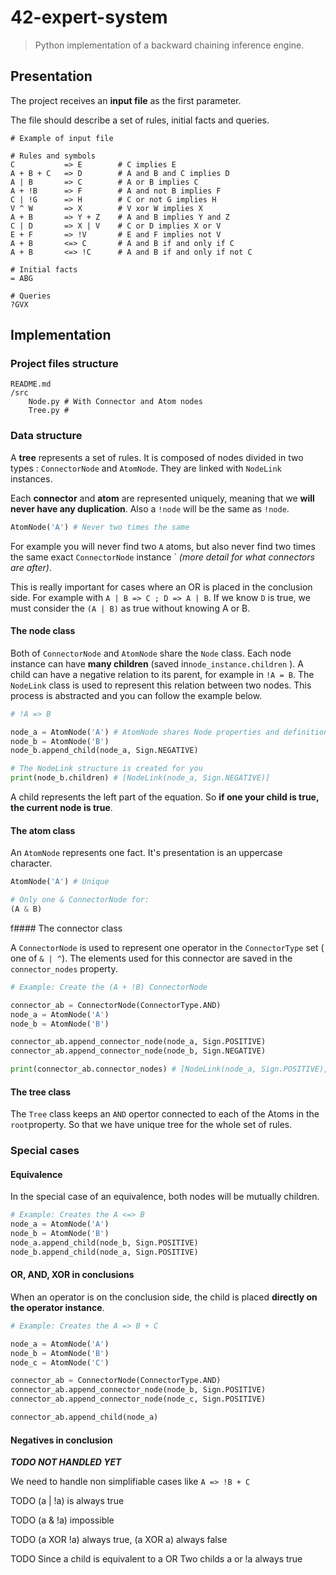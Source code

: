 # 42-expert-system

> Python implementation of a backward chaining inference engine.

## Presentation

The project receives an **input file** as the first parameter.



The file should describe a set of rules, initial facts and queries.

```
# Example of input file

# Rules and symbols
C           => E        # C implies E
A + B + C   => D        # A and B and C implies D
A | B       => C        # A or B implies C
A + !B      => F        # A and not B implies F
C | !G      => H        # C or not G implies H
V ^ W       => X        # V xor W implies X
A + B       => Y + Z    # A and B implies Y and Z
C | D       => X | V    # C or D implies X or V
E + F       => !V       # E and F implies not V
A + B       <=> C       # A and B if and only if C
A + B       <=> !C      # A and B if and only if not C

# Initial facts
= ABG

# Queries
?GVX
```

## Implementation

### Project files structure

```
README.md
/src
    Node.py # With Connector and Atom nodes
    Tree.py #
```

### Data structure

A **tree** represents a set of rules. It is composed of nodes divided in two types : `ConnectorNode` and `AtomNode`. They are linked with `NodeLink` instances.

Each **connector** and **atom** are represented uniquely, meaning that we **will never have any duplication**. Also a `!node` will be  the same as `!node`.

```python
AtomNode('A') # Never two times the same
```



For example you will never find two `A` atoms, but also never find two times the same exact `ConnectorNode` instance ` *(more detail for what connectors are after)*.

This is really important for cases where an OR is placed in the conclusion side. For example with `A | B => C ; D => A | B`. If we know `D` is true, we must consider the `(A | B)` as true without knowing A or B.

#### The node class

Both of `ConnectorNode` and `AtomNode` share the `Node` class. Each node instance can have **many children** (saved in`node_instance.children` ). A child can have a negative relation to its parent, for example in `!A = B`. The `NodeLink` class is used to represent this relation between two nodes. This process is abstracted and you can follow the example below.

```python
# !A => B

node_a = AtomNode('A') # AtomNode shares Node properties and definitions
node_b = AtomNode('B')
node_b.append_child(node_a, Sign.NEGATIVE)

# The NodeLink structure is created for you
print(node_b.children) # [NodeLink(node_a, Sign.NEGATIVE)]
```

A child represents the left part of the equation. So **if one your child is true, the current node is true**.

#### The atom class

An `AtomNode` represents one fact. It's presentation is an uppercase character.

```python
AtomNode('A') # Unique

# Only one & ConnectorNode for:
(A & B)
```

f#### The connector class

A `ConnectorNode` is used to represent one operator in the `ConnectorType` set  ( one of `& | ^`). The elements used for this connector are saved in the `connector_nodes` property.

```python
# Example: Create the (A + !B) ConnectorNode

connector_ab = ConnectorNode(ConnectorType.AND)
node_a = AtomNode('A')
node_b = AtomNode('B')

connector_ab.append_connector_node(node_a, Sign.POSITIVE)
connector_ab.append_connector_node(node_b, Sign.NEGATIVE)

print(connector_ab.connector_nodes) # [NodeLink(node_a, Sign.POSITIVE), NodeLink(node_b, Sign.NEGATIVE)]
```

#### The tree class

The `Tree` class keeps an `AND` opertor connected to each of the Atoms in the `root`property. So that we have unique tree for the whole set of rules.

### Special cases

#### Equivalence

In the special case of an equivalence, both nodes will be mutually children.

```python
# Example: Creates the A <=> B
node_a = AtomNode('A')
node_b = AtomNode('B')
node_a.append_child(node_b, Sign.POSITIVE)
node_b.append_child(node_a, Sign.POSITIVE)
```

#### OR, AND, XOR in conclusions

When an operator is on the conclusion side, the child is placed **directly on the operator instance**.

```python
# Example: Creates the A => B + C

node_a = AtomNode('A')
node_b = AtomNode('B')
node_c = AtomNode('C')

connector_ab = ConnectorNode(ConnectorType.AND)
connector_ab.append_connector_node(node_b, Sign.POSITIVE)
connector_ab.append_connector_node(node_c, Sign.POSITIVE)

connector_ab.append_child(node_a)
```

#### Negatives in conclusion

***TODO NOT HANDLED YET***

We need to handle non simplifiable cases like `A => !B + C`

TODO (a | !a) is always true

TODO (a & !a) impossible

TODO (a XOR !a) always true, (a XOR a) always false

TODO Since a child is equivalent to a OR Two childs a or !a always true
